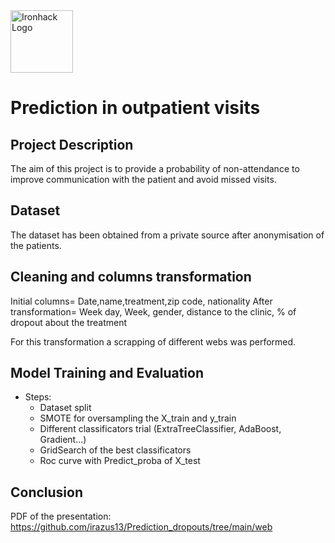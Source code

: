 <img src="https://bit.ly/2VnXWr2" alt="Ironhack Logo" width="100"/>

# Prediction in outpatient visits

## Project Description
The aim of this project is to provide a probability of non-attendance to improve communication with the patient and avoid missed visits.


## Dataset
The dataset has been obtained from a private source after anonymisation of the patients.

## Cleaning and columns transformation 
Initial columns= Date,name,treatment,zip code, nationality
After transformation= Week day, Week, gender, distance to the clinic, % of dropout about the treatment

For this transformation a scrapping of different webs was performed.


## Model Training and Evaluation
* Steps:
	- Dataset split
	- SMOTE for oversampling the X_train and y_train
	- Different classificators trial (ExtraTreeClassifier, AdaBoost, Gradient...)
	- GridSearch of the best classificators
	- Roc curve with Predict_proba of X_test

## Conclusion
PDF of the presentation: https://github.com/irazus13/Prediction_dropouts/tree/main/web

